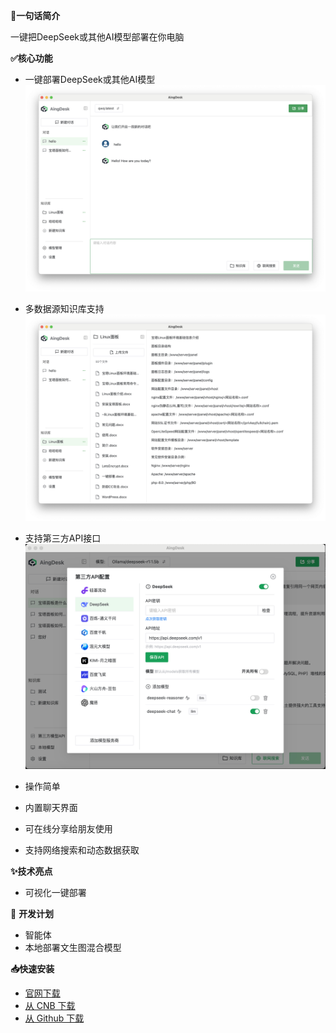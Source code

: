 **🚀一句话简介**

一键把DeepSeek或其他AI模型部署在你电脑

**✅核心功能**

- 一键部署DeepSeek或其他AI模型
  ![image](assets/img/1_zh.png)

- 多数据源知识库支持
  ![alt text](assets/img/2_zh.png)

- 支持第三方API接口
  ![alt text](assets/img/3_zh.png)

- 操作简单
- 内置聊天界面
- 可在线分享给朋友使用
- 支持网络搜索和动态数据获取

**✨技术亮点**

- 可视化一键部署

🎯 **开发计划**  

- 智能体
- 本地部署文生图混合模型

**📥快速安装**

- [官网下载](https://www.aingdesk.com/zh/download.html)   
- [从 CNB 下载](https://cnb.cool/aingdesk/AingDesk/-/releases/) 
- [从 Github 下载](https://github.com/aingdesk/AingDesk/releases)  
